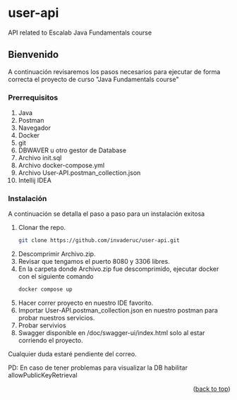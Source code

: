 # user-api
API related to Escalab Java Fundamentals course

<!-- GETTING STARTED -->
## Bienvenido

A continuación revisaremos los pasos necesarios para ejecutar de forma correcta el proyecto de curso
"Java Fundamentals course"
### Prerrequisitos
1. Java
2. Postman
3. Navegador
4. Docker
5. git
6. DBWAVER u otro gestor de Database
7. Archivo init.sql
8. Archivo docker-compose.yml
9. Archivo User-API.postman_collection.json
10. Intellij IDEA


### Instalación

A continuación se detalla el paso a paso para un instalación exitosa


1. Clonar the repo.
   ```sh
   git clone https://github.com/invaderuc/user-api.git
   ```
2. Descomprimir Archivo.zip.
3. Revisar que tengamos el puerto 8080 y 3306 libres.
4. En la carpeta donde Archivo.zip fue descomprimido, ejecutar docker con el siguiente comando
   ```sh
   docker compose up
   ```
5. Hacer correr proyecto en nuestro IDE favorito.
6. Importar User-API.postman_collection.json en nuestro postman para probar nuestros servicios.
7. Probar servivios
8. Swagger disponible en /doc/swagger-ui/index.html solo al estar corriendo el proyecto.

Cualquier duda estaré pendiente del correo.

PD: En caso de tener problemas para visualizar la DB habilitar allowPublicKeyRetrieval 

<p align="right">(<a href="#readme-top">back to top</a>)</p>
